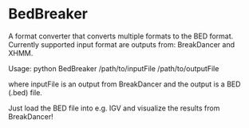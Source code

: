 BedBreaker
=========

A format converter that converts multiple formats to the BED format. Currently supported input format are outputs from: BreakDancer and XHMM.

Usage: python BedBreaker /path/to/inputFile /path/to/outputFile

where inputFile is an output from BreakDancer and the output is a BED (.bed) file.

Just load the BED file into e.g. IGV and visualize the results from BreakDancer!
